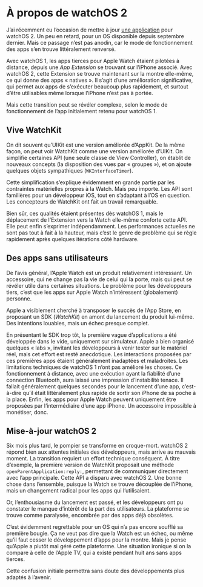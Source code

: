 # À propos de watchOS 2

J’ai récemment eu l’occasion de mettre à jour [une application][labtimer] pour watchOS 2. Un peu en retard, pour un OS disponible depuis septembre dernier. Mais ce passage n’est pas anodin, car le mode de fonctionnement des apps s’en trouve littéralement renversé.

Avec watchOS 1, les apps tierces pour Apple Watch étaient pilotées à distance, depuis une _App Extension_ se trouvant sur l’iPhone associé. Avec watchOS 2, cette Extension se trouve maintenant sur la montre elle-même, ce qui donne des apps « natives ». Il s’agit d’une amélioration significative, qui permet aux apps de s’exécuter beaucoup plus rapidement, et surtout d’être utilisables même lorsque l’iPhone n’est pas à portée. 

Mais cette transition peut se révéler complexe, selon le mode de fonctionnement de l’app initialement retenu pour watchOS 1.


## Vive WatchKit

On dit souvent qu’UIKit est une version améliorée d’AppKit. De la même façon, on peut voir WatchKit comme une version améliorée d’UIKit. On simplifie certaines API (une seule classe de View Controller), on établit de nouveaux concepts (la disposition des vues par « groupes »), et on ajoute quelques objets sympathiques (`WKInterfaceTimer`). 

Cette simplification s’explique évidemment en grande partie par les contraintes matérielles propres à la Watch. Mais peu importe. Les API sont familières pour un développeur iOS, tout en s’adaptant à l’OS en question. Les concepteurs de WatchKit ont fait un travail remarquable.

Bien sûr, ces qualités étaient présentes dès watchOS 1, mais le déplacement de l’Extension vers la Watch elle-même conforte cette API. Elle peut enfin s’exprimer indépendamment. Les performances actuelles ne sont pas tout à fait à la hauteur, mais c’est le genre de problème qui se règle rapidement après quelques itérations côté hardware.


## Des apps sans utilisateurs

De l’avis général, l’Apple Watch est un produit relativement intéressant. Un accessoire, qui ne change pas la vie de celui qui la porte, mais qui peut se révéler utile dans certaines situations. Le problème pour les développeurs tiers, c’est que les apps sur Apple Watch n’intéressent (globalement) personne.

Apple a visiblement cherché à transposer le succès de l’App Store, en proposant un SDK (_WatchKit_) en amont du lancement du produit lui-même. Des intentions louables, mais un échec presque complet.

En présentant le SDK trop tôt, la première vague d’applications a été développée dans le vide, uniquement sur simulateur. Apple a bien organisé quelques « labs », invitant les développeurs à venir tester sur le matériel réel, mais cet effort est resté anecdotique. Les interactions proposées par ces premières apps étaient généralement inadaptées et maladroites. Les limitations techniques de watchOS 1 n’ont pas amélioré les choses. Ce fonctionnement à distance, avec une exécution ayant la fiabilité d’une connection Bluetooth, aura laissé une impression d’instabilité tenace. Il fallait généralement quelques secondes pour le lancement d’une app, c’est-à-dire qu’il était littéralement plus rapide de sortir son iPhone de sa poche à la place. Enfin, les apps pour Apple Watch peuvent uniquement être proposées par l’intermédiaire d’une app iPhone. Un accessoire impossible à monétiser, donc.


## Mise-à-jour watchOS 2

Six mois plus tard, le pompier se transforme en croque-mort. watchOS 2 répond bien aux attentes initiales des développeurs, mais arrive au mauvais moment. La transition requiert un effort technique conséquent. À titre d’exemple, la première version de WatchKit proposait une méthode `openParentApplication:reply:`, permettant de communiquer directement avec l’app principale. Cette API a disparu avec watchOS 2. Une bonne chose dans l’ensemble, puisque la Watch se trouve découplée de l’iPhone, mais un changement radical pour les apps qui l’utilisaient.

Or, l’enthousiasme du lancement est passé, et les développeurs ont pu constater le manque d’intérêt de la part des utilisateurs. La plateforme se trouve comme paralysée, encombrée par des apps déjà obsolètes.

C’est évidemment regrettable pour un OS qui n’a pas encore soufflé sa première bougie. Ça ne veut pas dire que la Watch est un échec, ou même qu’il faut cesser le développement d’apps pour  la montre. Mais je pense qu’Apple a plutôt mal géré cette plateforme. Une situation ironique si on la compare à celle de l’Apple TV, qui a existé pendant huit ans sans apps tierces.

Cette confusion initiale permettra sans doute des développements plus adaptés à l’avenir.


[labtimer]: https://itunes.apple.com/app/laboratory-timer/id537195348?mt=8
